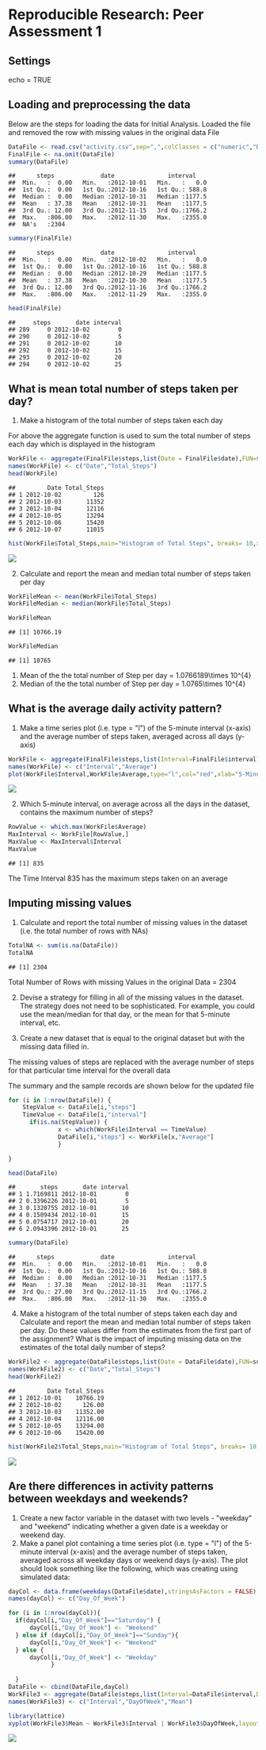 # Reproducible Research: Peer Assessment 1
## Settings
echo = TRUE

## Loading and preprocessing the data

Below are the steps for loading the data for Initial Analysis.
Loaded the file and removed the row with missing values in the original data File

```r
DataFile <- read.csv("activity.csv",sep=",",colClasses = c("numeric","Date","numeric"))
FinalFile <- na.omit(DataFile)
summary(DataFile)
```

```
##      steps             date               interval     
##  Min.   :  0.00   Min.   :2012-10-01   Min.   :   0.0  
##  1st Qu.:  0.00   1st Qu.:2012-10-16   1st Qu.: 588.8  
##  Median :  0.00   Median :2012-10-31   Median :1177.5  
##  Mean   : 37.38   Mean   :2012-10-31   Mean   :1177.5  
##  3rd Qu.: 12.00   3rd Qu.:2012-11-15   3rd Qu.:1766.2  
##  Max.   :806.00   Max.   :2012-11-30   Max.   :2355.0  
##  NA's   :2304
```

```r
summary(FinalFile)
```

```
##      steps             date               interval     
##  Min.   :  0.00   Min.   :2012-10-02   Min.   :   0.0  
##  1st Qu.:  0.00   1st Qu.:2012-10-16   1st Qu.: 588.8  
##  Median :  0.00   Median :2012-10-29   Median :1177.5  
##  Mean   : 37.38   Mean   :2012-10-30   Mean   :1177.5  
##  3rd Qu.: 12.00   3rd Qu.:2012-11-16   3rd Qu.:1766.2  
##  Max.   :806.00   Max.   :2012-11-29   Max.   :2355.0
```

```r
head(FinalFile)
```

```
##     steps       date interval
## 289     0 2012-10-02        0
## 290     0 2012-10-02        5
## 291     0 2012-10-02       10
## 292     0 2012-10-02       15
## 293     0 2012-10-02       20
## 294     0 2012-10-02       25
```

## What is mean total number of steps taken per day?

1. Make a histogram of the total number of steps taken each day

For above the aggregate function is used to sum the total number of steps each day which is displayed in the histogram



```r
WorkFile <- aggregate(FinalFile$steps,list(Date = FinalFile$date),FUN=sum)
names(WorkFile) <- c("Date","Total_Steps")
head(WorkFile)
```

```
##         Date Total_Steps
## 1 2012-10-02         126
## 2 2012-10-03       11352
## 3 2012-10-04       12116
## 4 2012-10-05       13294
## 5 2012-10-06       15420
## 6 2012-10-07       11015
```

```r
hist(WorkFile$Total_Steps,main="Histogram of Total Steps", breaks= 10,xlab="Daily - Total Number of Steps",col="blue")
```

![](PA1_template_files/figure-html/unnamed-chunk-2-1.png) 

2. Calculate and report the mean and median total number of steps taken per day


```r
WorkFileMean <- mean(WorkFile$Total_Steps)
WorkFileMedian <- median(WorkFile$Total_Steps)

WorkFileMean
```

```
## [1] 10766.19
```

```r
WorkFileMedian
```

```
## [1] 10765
```

1. Mean of the the total number of Step per day = 1.0766189\times 10^{4}
2. Median of the the total number of Step per day = 1.0765\times 10^{4}

## What is the average daily activity pattern?

1. Make a time series plot (i.e. type = "l") of the 5-minute interval (x-axis)
and the average number of steps taken, averaged across all days (y-axis)



```r
WorkFile <- aggregate(FinalFile$steps,list(Interval=FinalFile$interval),FUN=mean)
names(WorkFile) <- c("Interval","Average")
plot(WorkFile$Interval,WorkFile$Average,type="l",col="red",xlab="5-Minute Interval Time",ylab="Average Number of Steps")
```

![](PA1_template_files/figure-html/unnamed-chunk-4-1.png) 

2. Which 5-minute interval, on average across all the days in the dataset,
contains the maximum number of steps?


```r
RowValue <- which.max(WorkFile$Average)
MaxInterval <- WorkFile[RowValue,]
MaxValue <- MaxInterval$Interval
MaxValue
```

```
## [1] 835
```

The Time Interval 835 has the maximum steps taken on an average

## Imputing missing values

1. Calculate and report the total number of missing values in the dataset
(i.e. the total number of rows with NAs)

```r
TotalNA <- sum(is.na(DataFile))
TotalNA
```

```
## [1] 2304
```

Total Number of Rows with missing Values in the original Data = 2304


2. Devise a strategy for filling in all of the missing values in the dataset. The
strategy does not need to be sophisticated. For example, you could use
the mean/median for that day, or the mean for that 5-minute interval, etc.

3. Create a new dataset that is equal to the original dataset but with the
missing data filled in.


The missing values of steps are replaced with the average number of steps for that particular time interval for the overall data

The summary and the sample records are shown below for the updated file


```r
for (i in 1:nrow(DataFile)) {
    StepValue <- DataFile[i,"steps"]
    TimeValue <- DataFile[i,"interval"]
      if(is.na(StepValue)) {
              x <- which(WorkFile$Interval == TimeValue)
              DataFile[i,"steps"] <- WorkFile[x,"Average"]
              }

}

head(DataFile)
```

```
##       steps       date interval
## 1 1.7169811 2012-10-01        0
## 2 0.3396226 2012-10-01        5
## 3 0.1320755 2012-10-01       10
## 4 0.1509434 2012-10-01       15
## 5 0.0754717 2012-10-01       20
## 6 2.0943396 2012-10-01       25
```

```r
summary(DataFile)
```

```
##      steps             date               interval     
##  Min.   :  0.00   Min.   :2012-10-01   Min.   :   0.0  
##  1st Qu.:  0.00   1st Qu.:2012-10-16   1st Qu.: 588.8  
##  Median :  0.00   Median :2012-10-31   Median :1177.5  
##  Mean   : 37.38   Mean   :2012-10-31   Mean   :1177.5  
##  3rd Qu.: 27.00   3rd Qu.:2012-11-15   3rd Qu.:1766.2  
##  Max.   :806.00   Max.   :2012-11-30   Max.   :2355.0
```

4. Make a histogram of the total number of steps taken each day and Calculate
and report the mean and median total number of steps taken per day. Do
these values differ from the estimates from the first part of the assignment?
What is the impact of imputing missing data on the estimates of the total
daily number of steps?


```r
WorkFile2 <- aggregate(DataFile$steps,list(Date = DataFile$date),FUN=sum)
names(WorkFile2) <- c("Date","Total_Steps")
head(WorkFile2)
```

```
##         Date Total_Steps
## 1 2012-10-01    10766.19
## 2 2012-10-02      126.00
## 3 2012-10-03    11352.00
## 4 2012-10-04    12116.00
## 5 2012-10-05    13294.00
## 6 2012-10-06    15420.00
```

```r
hist(WorkFile2$Total_Steps,main="Histogram of Total Steps", breaks= 10,xlab="Daily - Total Number of Steps",col="green")
```

![](PA1_template_files/figure-html/unnamed-chunk-8-1.png) 


## Are there differences in activity patterns between weekdays and weekends?

1. Create a new factor variable in the dataset with two levels - "weekday"
and "weekend" indicating whether a given date is a weekday or weekend
day.
2. Make a panel plot containing a time series plot (i.e. type = "l") of the
5-minute interval (x-axis) and the average number of steps taken, averaged
across all weekday days or weekend days (y-axis). The plot should look
something like the following, which was creating using simulated data:


```r
dayCol <- data.frame(weekdays(DataFile$date),stringsAsFactors = FALSE)
names(dayCol) <- c("Day_Of_Week")

for (i in 1:nrow(dayCol)){
  if(dayCol[i,"Day_Of_Week"]=="Saturday") {
      dayCol[i,"Day_Of_Week"] <- "Weekend"
  } else if (dayCol[i,"Day_Of_Week"]=="Sunday"){
      dayCol[i,"Day_Of_Week"] <- "Weekend"  
  } else {
      dayCol[i,"Day_Of_Week"] <- "Weekday"        
            }
              
  }
DataFile <- cbind(DataFile,dayCol)
WorkFile3 <- aggregate(DataFile$steps,list(Interval=DataFile$interval,DayOfWeek=DataFile$Day_Of_Week),FUN=mean)
names(WorkFile3) <- c("Interval","DayOfWeek","Mean")

library(lattice)
xyplot(WorkFile3$Mean ~ WorkFile3$Interval | WorkFile3$DayOfWeek,layout= c(1,2),type="l",xlab="Interval",ylab="Number of Steps")
```

![](PA1_template_files/figure-html/unnamed-chunk-9-1.png) 
